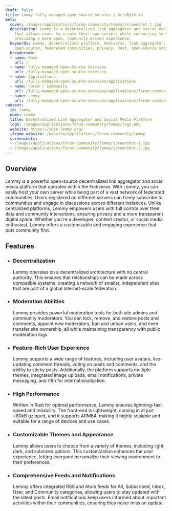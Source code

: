 ```yaml
---
draft: false
title: Lemmy fully managed open source service | OctaByte.io
meta:
  cover: /images/applications/forum-community/lemmy/screenshot-1.jpg
  description: Lemmy is a decentralized link aggregator and social media platform
    that allows users to create their own servers while connecting to the larger Fediverse,
    providing a more open, community-driven experience.
  keywords: Lemmy, decentralized platform, Fediverse, link aggregator, social media,
    open-source, federated communities, privacy, Rust, open-source social network
  breadcrumb:
  - name: Home
    url: /
  - name: Fully managed Open-Source Services
    url: /fully-managed-open-source-services
  - name: Applications
    url: /fully-managed-open-source-services/applications
  - name: Forum / Community
    url: /fully-managed-open-source-services/applications/forum-community
  - name: Lemmy
    url: /fully-managed-open-source-services/applications/forum-community/lemmy
content:
  id: lemmy
  name: Lemmy
  title: Decentralized Link Aggregator and Social Media Platform
  logo: /images/applications/forum-community/lemmy/logo.png
  website: https://join-lemmy.org/
  iframe_website: /website/applications/forum-community/lemmy
  screenshots:
  - /images/applications/forum-community/lemmy/screenshot-1.jpg
  - /images/applications/forum-community/lemmy/screenshot-2.jpg
---
```


## Overview

Lemmy is a powerful open-source decentralized link aggregator and social media platform that operates within the Fediverse. With Lemmy, you can easily host your own server while being part of a vast network of federated communities. Users registered on different servers can freely subscribe to communities and engage in discussions across different instances. Unlike centralized platforms, Lemmy empowers users with full control over their data and community interactions, ensuring privacy and a more transparent digital space. Whether you're a developer, content creator, or social media enthusiast, Lemmy offers a customizable and engaging experience that puts community first.

## Features

- ### Decentralization

  Lemmy operates on a decentralized architecture with no central authority. This ensures that relationships can be made across compatible systems, creating a network of smaller, independent sites that are part of a global Internet-scale federation.

- ### Moderation Abilities

  Lemmy provides powerful moderation tools for both site admins and community moderators. You can lock, remove, and restore posts and comments, appoint new moderators, ban and unban users, and even transfer site ownership, all while maintaining transparency with public moderation logs.

- ### Feature-Rich User Experience

  Lemmy supports a wide range of features, including user avatars, live-updating comment threads, voting on posts and comments, and the ability to sticky posts. Additionally, the platform supports multiple themes, integrated image uploads, email notifications, private messaging, and i18n for internationalization.

- ### High Performance

  Written in Rust for optimal performance, Lemmy ensures lightning-fast speed and reliability. The front-end is lightweight, coming in at just ~80kB gzipped, and it supports ARM64, making it highly scalable and suitable for a range of devices and use cases.

- ### Customizable Themes and Appearance

  Lemmy allows users to choose from a variety of themes, including light, dark, and solarized options. This customization enhances the user experience, letting everyone personalize their viewing environment to their preferences.

- ### Comprehensive Feeds and Notifications

  Lemmy offers integrated RSS and Atom feeds for All, Subscribed, Inbox, User, and Community categories, allowing users to stay updated with the latest posts. Email notifications keep users informed about important activities within their communities, ensuring they never miss an update.